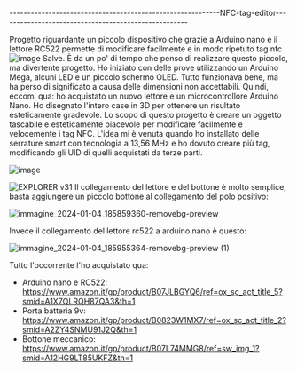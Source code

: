 -----------------------------------------------------------NFC-tag-editor-----------------------------------------------------
                                                                        
Progetto riguardante un piccolo dispositivo che grazie a Arduino nano e il lettore RC522 permette di modificare facilmente e in modo ripetuto tag nfc
![image](https://github.com/joel00007/NFC-tag-editor/assets/148422777/c918f8ee-da81-4045-9028-473663e14f50)
Salve.
È da un po' di tempo che penso di realizzare questo piccolo, ma divertente progetto. Ho iniziato con delle prove utilizzando un Arduino Mega, alcuni 
LED e un piccolo schermo OLED. Tutto funzionava bene, ma ha perso di significato a causa delle dimensioni non accettabili.
Quindi, eccomi qua: ho acquistato un nuovo lettore e un microcontrollore Arduino Nano. Ho disegnato l'intero case in 3D per ottenere un risultato
esteticamente gradevole.
Lo scopo di questo progetto è creare un oggetto tascabile e esteticamente piacevole per modificare facilmente e velocemente i tag NFC. L'idea mi
è venuta quando ho installato delle serrature smart con tecnologia a 13,56 MHz e ho dovuto creare più tag, modificando gli UID di quelli acquistati 
da terze parti.

![image](https://github.com/joel00007/NFC-tag-editor/assets/148422777/e7dd7593-5063-4b13-8d43-250e026398b6)

![EXPLORER v31](https://github.com/joel00007/NFC-tag-editor/assets/148422777/5e7c62c9-ac0c-4f9d-84fc-e4d026ee00ad)
Il collegamento del lettore e del bottone è molto semplice, basta aggiungere un piccolo bottone al collegamento del polo positivo:

![immagine_2024-01-04_185859360-removebg-preview](https://github.com/joel00007/NFC-tag-editor/assets/148422777/7c64ebbe-a12a-41bc-b72d-63172c51675b)


Invece il collegamento del lettore rc522 a arduino nano è questo:


![immagine_2024-01-04_185955364-removebg-preview (1)](https://github.com/joel00007/NFC-tag-editor/assets/148422777/a9834feb-2f4c-4c8e-9805-4778571e125d)



Tutto l'occorrente l'ho acquistato qua:
- Arduino nano e RC522: https://www.amazon.it/gp/product/B07JLBGYQ6/ref=ox_sc_act_title_5?smid=A1X7QLRQH87QA3&th=1
- Porta batteria 9v: https://www.amazon.it/gp/product/B0823W1MX7/ref=ox_sc_act_title_2?smid=A2ZY4SNMU91J2Q&th=1
- Bottone meccanico: https://www.amazon.it/gp/product/B07L74MMG8/ref=sw_img_1?smid=A12HG9LT85UKFZ&th=1

